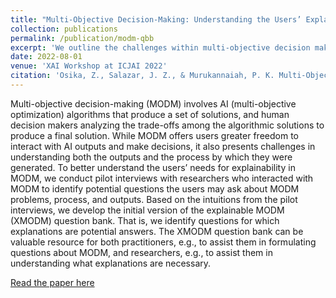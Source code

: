```yaml
---
title: "Multi-Objective Decision-Making: Understanding the Users’ Explainability Needs"
collection: publications
permalink: /publication/modm-qbb
excerpt: 'We outline the challenges within multi-objective decision making and propose ways they can be expressed and communicated with the users'
date: 2022-08-01
venue: 'XAI Workshop at ICJAI 2022'
citation: 'Osika, Z., Salazar, J. Z., & Murukannaiah, P. K. Multi-Objective Decision-Making: Understanding the Users’ Explainability Needs.'
---
```

Multi-objective decision-making (MODM) involves AI (multi-objective optimization) algorithms that produce a set of solutions, and human
decision makers analyzing the trade-offs among the
algorithmic solutions to produce a final solution.
While MODM offers users greater freedom to interact with AI outputs and make decisions, it also
presents challenges in understanding both the outputs and the process by which they were generated.
To better understand the users’ needs for explainability in MODM, we conduct pilot interviews with
researchers who interacted with MODM to identify potential questions the users may ask about
MODM problems, process, and outputs. Based
on the intuitions from the pilot interviews, we develop the initial version of the explainable MODM
(XMODM) question bank. That is, we identify
questions for which explanations are potential answers. The XMODM question bank can be valuable resource for both practitioners, e.g., to assist
them in formulating questions about MODM, and
researchers, e.g., to assist them in understanding
what explanations are necessary.


[Read the paper here](https://www.researchgate.net/profile/Zuzanna-Osika/publication/375748058_Multi-Objective_Decision-Making_Understanding_the_Users'_Explainability_Needs/links/6559e500b86a1d521bf70c5b/Multi-Objective-Decision-Making-Understanding-the-Users-Explainability-Needs.pdf)

